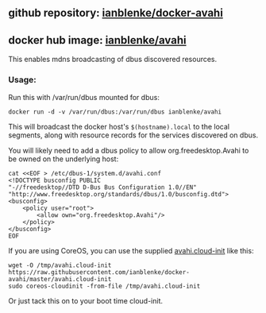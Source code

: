 ## github repository: [ianblenke/docker-avahi](https://github.com/ianblenke/docker-avahi)
## docker hub image: [ianblenke/avahi](https://registry.hub.docker.com/u/ianblenke/avahi/)

This enables mdns broadcasting of dbus discovered resources.

### Usage:

Run this with /var/run/dbus mounted for dbus:

    docker run -d -v /var/run/dbus:/var/run/dbus ianblenke/avahi

This will broadcast the docker host's `$(hostname).local` to the local segments, along with resource records for the services discovered on dbus.

You will likely need to add a dbus policy to allow org.freedesktop.Avahi to be owned on the underlying host:

    cat <<EOF > /etc/dbus-1/system.d/avahi.conf
    <!DOCTYPE busconfig PUBLIC
    "-//freedesktop//DTD D-Bus Bus Configuration 1.0//EN"
    "http://www.freedesktop.org/standards/dbus/1.0/busconfig.dtd">
    <busconfig>
        <policy user="root">
            <allow own="org.freedesktop.Avahi"/>
        </policy>
    </busconfig>
    EOF

If you are using CoreOS, you can use the supplied [avahi.cloud-init](https://github.com/ianblenke/docker-avahi/blob/master/avahi.cloud-init) like this:

    wget -O /tmp/avahi.cloud-init https://raw.githubusercontent.com/ianblenke/docker-avahi/master/avahi.cloud-init
    sudo coreos-cloudinit -from-file /tmp/avahi.cloud-init

Or just tack this on to your boot time cloud-init.


